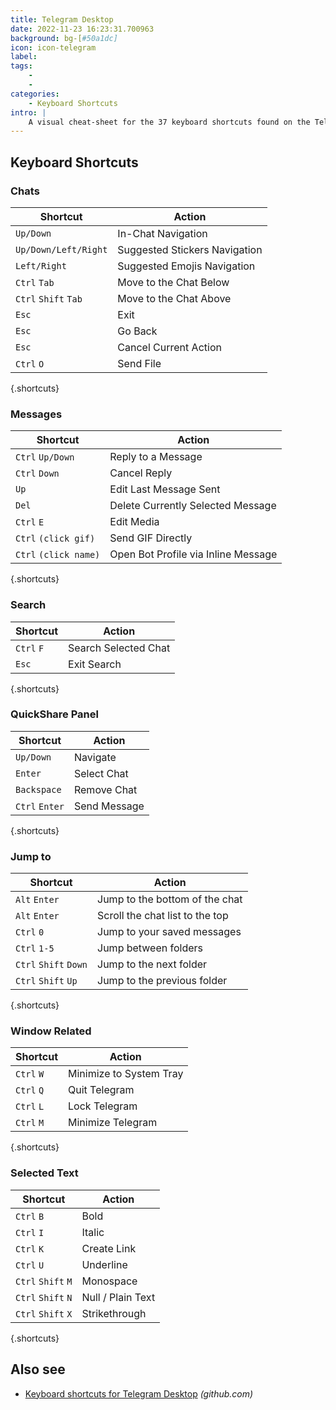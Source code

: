 ```yaml
---
title: Telegram Desktop
date: 2022-11-23 16:23:31.700963
background: bg-[#50a1dc]
icon: icon-telegram
label: 
tags: 
    - 
    - 
categories:
    - Keyboard Shortcuts
intro: |
    A visual cheat-sheet for the 37 keyboard shortcuts found on the Telegram Desktop app
---
```




Keyboard Shortcuts
------------------



### Chats

Shortcut | Action
---|---
`Up/Down`  | In-Chat Navigation
`Up/Down/Left/Right`  | Suggested Stickers Navigation
`Left/Right`  | Suggested Emojis Navigation
`Ctrl` `Tab`  | Move to the Chat Below
`Ctrl` `Shift` `Tab`  | Move to the Chat Above
`Esc`  | Exit
`Esc`  | Go Back
`Esc`  | Cancel Current Action
`Ctrl` `O`  | Send File
{.shortcuts}


### Messages

Shortcut | Action
---|---
`Ctrl` `Up/Down`  | Reply to a Message
`Ctrl` `Down`  | Cancel Reply
`Up`  | Edit Last Message Sent
`Del`  | Delete Currently Selected Message
`Ctrl` `E`  | Edit Media
`Ctrl` `(click gif)`  | Send GIF Directly
`Ctrl` `(click name)`  | Open Bot Profile via Inline Message
{.shortcuts}


### Search

Shortcut | Action
---|---
`Ctrl` `F`  | Search Selected Chat
`Esc`  | Exit Search
{.shortcuts}


### QuickShare Panel

Shortcut | Action
---|---
`Up/Down`  | Navigate
`Enter`  | Select Chat
`Backspace`  | Remove Chat
`Ctrl` `Enter`  | Send Message
{.shortcuts}


### Jump to

Shortcut | Action
---|---
`Alt` `Enter`  | Jump to the bottom of the chat
`Alt` `Enter`  | Scroll the chat list to the top
`Ctrl` `0`  | Jump to your saved messages
`Ctrl` `1-5`  | Jump between folders
`Ctrl` `Shift` `Down`  | Jump to the next folder
`Ctrl` `Shift` `Up`  | Jump to the previous folder
{.shortcuts}


### Window Related

Shortcut | Action
---|---
`Ctrl` `W`  | Minimize to System Tray
`Ctrl` `Q`  | Quit Telegram
`Ctrl` `L`  | Lock Telegram
`Ctrl` `M`  | Minimize Telegram
{.shortcuts}


### Selected Text

Shortcut | Action
---|---
`Ctrl` `B`  | Bold
`Ctrl` `I`  | Italic
`Ctrl` `K`  | Create Link
`Ctrl` `U`  | Underline
`Ctrl` `Shift` `M`  | Monospace
`Ctrl` `Shift` `N`  | Null / Plain Text
`Ctrl` `Shift` `X`  | Strikethrough
{.shortcuts}




Also see
--------
- [Keyboard shortcuts for Telegram Desktop](https://github.com/telegramdesktop/tdesktop/wiki/Keyboard-Shortcuts) _(github.com)_

